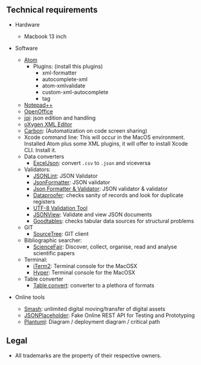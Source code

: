 ## Technical requirements ##

* Hardware
     - Macbook 13 inch 

* Software
     + [Atom](https://atom.io/)
         - Plugins: (install this plugins)
             - xml-formatter
             - autocomplete-xml
             - atom-xmlvalidate
             - custom-xml-autocomplete
             - tag
     - [Notepad++](https://notepad-plus-plus.org/download/v7.5.6.html)
     - [OpenOffice](https://www.openoffice.org/es/)
     - [jqi](https://nire0510.github.io/jqi/): json edition and handling
     - [oXygen XML Editor](http://www.oxygenxml.com/)
     - [Carbon](https://carbon.now.sh/): (Automatization on code screen sharing)
     - Xcode command line: This will occur in the MacOS environment. Installed Atom plus some XML plugins, it will offer to install Xcode CLI. Install it.
     + Data converters
          - [ExcelJson](http://exceljson.com/): convert `.csv` to `.json` and viceversa
     + Validators:
          - [JSONLint](https://jsonlint.com/): JSON Validator
          - [JsonFormatter](https://jsonformatter.org/json-parser): JSON validator
          - [Json Formatter & Validator](https://jsonformatter.curiousconcept.com/): JSON validator & validator
          - [Dataproofer](https://github.com/dataproofer/Dataproofer): checks sanity of records and look for duplicate registers
          - [UTF-8 Validation Tool](https://github.com/digital-preservation/utf8-validator)
          - [JSONView](https://chrome.google.com/webstore/detail/jsonview/chklaanhfefbnpoihckbnefhakgolnmc): Validate and view JSON documents
          - [Goodtables](http://try.goodtables.io/): checks tabular data sources for structural problems
     - GIT
          - [SourceTree](https://www.sourcetreeapp.com/): GIT client
     + Bibliographic searcher:
          - [ScienceFair](http://sciencefair-app.com): Discover, collect, organise, read and analyse scientific papers
     + Terminal:
          - [iTerm2](https://www.iterm2.com/): Terminal console for the MacOSX
          - [Hyper](https://hyper.is/): Terminal console for the MacOSX
     - Table converter
          - [Table convert](https://tableconvert.com/): converter to a plethora of formats

* Online tools
     - [Smash](https://www.fromsmash.com/): unlimited digital moving/transfer of digital assets
     - [JSONPlaceholder](https://jsonplaceholder.typicode.com/): Fake Online REST API for Testing and Prototyping
     - [Plantuml](http://www.plantuml.com/plantuml/uml/):  Diagram / deployment diagram / critical path 

## Legal ##

* All trademarks are the property of their respective owners.